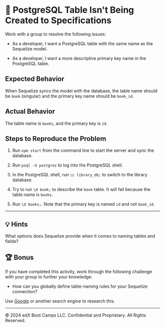# 🐛 PostgreSQL Table Isn't Being Created to Specifications

Work with a group to resolve the following issues:

* As a developer, I want a PostgreSQL table with the same name as the Sequelize model.

* As a developer, I want a more descriptive primary key name in the PostgreSQL table.

## Expected Behavior

When Sequelize syncs the model with the database, the table name should be `book` (singular) and the primary key name should be `book_id`.

## Actual Behavior

The table name is `books`, and the primary key is `id`.

## Steps to Reproduce the Problem

1. Run `npm start` from the command line to start the server and sync the database.

2. Run `psql -U postgres` to log into the PostgreSQL shell.

3. In the PostgreSQL shell, run `\c library_db;` to switch to the library database.

4. Try to run `\d book;` to describe the `book` table. It will fail because the table name is `books`.

5. Run `\d books;`. Note that the primary key is named `id` and not `book_id`.

---

## 💡 Hints

What options does Sequelize provide when it comes to naming tables and fields?

## 🏆 Bonus

If you have completed this activity, work through the following challenge with your group to further your knowledge:

* How can you globally define table-naming rules for your Sequelize connection?

Use [Google](https://www.google.com) or another search engine to research this.

---
© 2024 edX Boot Camps LLC. Confidential and Proprietary. All Rights Reserved.
